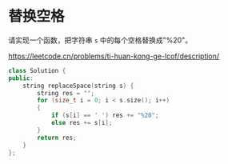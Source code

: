# 替换空格

请实现一个函数，把字符串 `s` 中的每个空格替换成"%20"。

https://leetcode.cn/problems/ti-huan-kong-ge-lcof/description/

```c++
class Solution {
public:
    string replaceSpace(string s) {
        string res = "";
        for (size_t i = 0; i < s.size(); i++)
        {
        	if (s[i] == ' ') res += "%20";
	    	else res += s[i];
        }     
        return res;
    }
};
```

